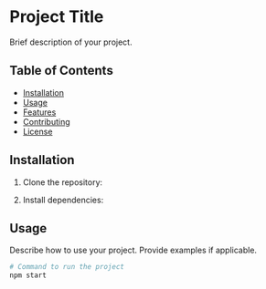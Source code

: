 # Project Title

Brief description of your project.

## Table of Contents

- [Installation](#installation)
- [Usage](#usage)
- [Features](#features)
- [Contributing](#contributing)
- [License](#license)

## Installation

1. Clone the repository:


2. Install dependencies:


## Usage

Describe how to use your project. Provide examples if applicable.

```bash
# Command to run the project
npm start
